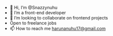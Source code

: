 - 👋 Hi, I’m @Snazzynuhu
- 👀 I’m a front-end developer
- 💞️ I’m looking to collaborate on frontend projects
- Open to freelance jobs
- 📫 How to reach me harunanuhu17@gmail.com

<!---
Snazzynuhu/Snazzynuhu is a ✨ special ✨ repository because its `README.md` (this file) appears on your GitHub profile.
You can click the Preview link to take a look at your changes.
--->
